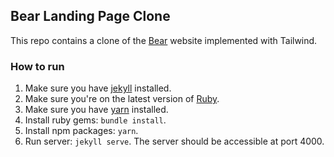 ## Bear Landing Page Clone

This repo contains a clone of the [Bear](https://bear.app/) website implemented with Tailwind.

### How to run

1. Make sure you have [jekyll](https://jekyllrb.com/) installed.
2. Make sure you're on the latest version of [Ruby](https://www.ruby-lang.org/en/downloads/).
3. Make sure you have [yarn](https://yarnpkg.com/lang/en/) installed.
4. Install ruby gems: `bundle install`.
5. Install npm packages: `yarn`.
6. Run server: `jekyll serve`. The server should be accessible at port 4000.
